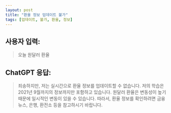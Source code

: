 ```yaml
---
layout: post
title: "환율 정보 업데이트 불가"
tags: [업데이트, 불가, 환율, 정보]
---
```


## 사용자 입력:
> 오늘 원달러 환율

## ChatGPT 응답:
> 죄송하지만, 저는 실시간으로 환율 정보를 업데이트할 수 없습니다. 저의 학습은 2021년 9월까지의 정보까지만 포함하고 있습니다. 원달러 환율은 변동성이 높기 때문에 일시적인 변동이 있을 수 있습니다. 따라서, 환율 정보를 확인하려면 금융 뉴스, 은행, 환전소 등을 참고하시기 바랍니다.

